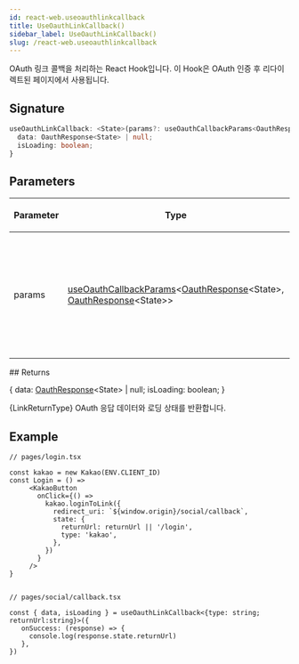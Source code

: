 ```yaml
---
id: react-web.useoauthlinkcallback
title: UseOauthLinkCallback()
sidebar_label: UseOauthLinkCallback()
slug: /react-web.useoauthlinkcallback
---
```






OAuth 링크 콜백을 처리하는 React Hook입니다. 이 Hook은 OAuth 인증 후 리다이렉트된 페이지에서 사용됩니다.

## Signature

```typescript
useOauthLinkCallback: <State>(params?: useOauthCallbackParams<OauthResponse<State>, OauthResponse<State>>) => {
  data: OauthResponse<State> | null;
  isLoading: boolean;
}
```

## Parameters

<table><thead><tr><th>

Parameter


</th><th>

Type


</th><th>

Description


</th></tr></thead>
<tbody><tr><td>

params


</td><td>

[useOauthCallbackParams](./react-web.useoauthcallbackparams)&lt;[OauthResponse](./react-web.oauthresponse)&lt;State&gt;, [OauthResponse](./react-web.oauthresponse)&lt;State&gt;&gt;


</td><td>

_(Optional)_ 콜백 함수 파라미터. `onSuccess`와 `onFail` 콜백 함수를 포함할 수 있습니다.


</td></tr>
</tbody></table>
## Returns

\{ data: [OauthResponse](./react-web.oauthresponse)&lt;State&gt; \| null; isLoading: boolean; \}

\{LinkReturnType\} OAuth 응답 데이터와 로딩 상태를 반환합니다.

## Example


```tsx
// pages/login.tsx

const kakao = new Kakao(ENV.CLIENT_ID)
const Login = () =>
     <KakaoButton
       onClick={() =>
         kakao.loginToLink({
           redirect_uri: `${window.origin}/social/callback`,
           state: {
             returnUrl: returnUrl || '/login',
             type: 'kakao',
           },
         })
       }
     />
}


// pages/social/callback.tsx

const { data, isLoading } = useOauthLinkCallback<{type: string; returnUrl:string}>({
   onSuccess: (response) => {
     console.log(response.state.returnUrl)
   },
})
```

